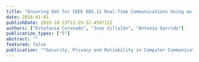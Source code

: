 ```yaml
---
title: "Ensuring QoS for IEEE 802.11 Real-Time Communications Using an AIFSN Prediction Scheme"
date: 2016-01-01
publishDate: 2019-10-13T13:29:32.459711Z
authors: ["Estefania Coronado", "Jose Villalón", "Antonio Garrido"]
publication_types: ["5"]
abstract: ""
featured: false
publication: "*Security, Privacy and Reliability in Computer Communications and Networks*"
---
```


